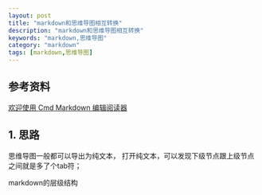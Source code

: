 ```yaml
---
layout: post
title: "markdown和思维导图相互转换"
description: "markdown和思维导图相互转换"
keywords: "markdown,思维导图"
category: "markdown"
tags: [markdown,思维导图]
---
```


## 参考资料
[欢迎使用 Cmd Markdown 编辑阅读器](https://www.zybuluo.com/mdeditor)

## 1. 思路
思维导图一般都可以导出为纯文本，
打开纯文本，可以发现下级节点跟上级节点之间就是多了个tab符；

markdown的层级结构